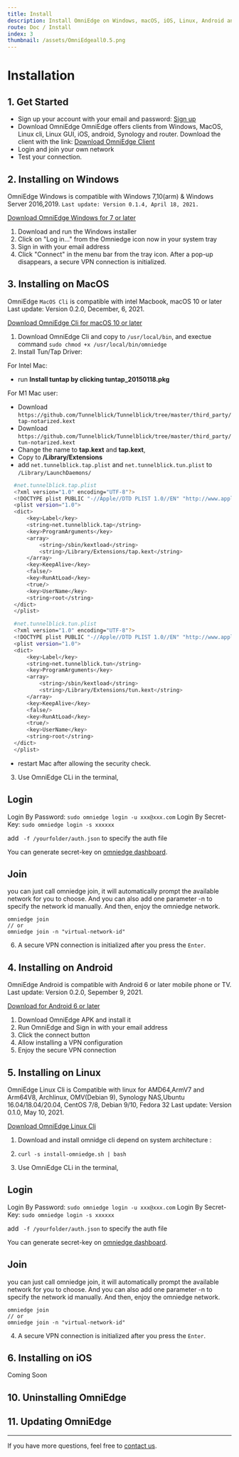 ```yaml
---
title: Install
description: Install OmniEdge on Windows, macOS, iOS, Linux, Android and more.
route: Doc / Install
index: 3
thumbnail: /assets/OmniEdgeall0.5.png
---
```

# Installation

## 1. Get Started

+ Sign up your account with your email and password: [Sign up](https://dev.omniedge.io/register)
+ Download OmniEdge
    OmniEdge offers clients from Windows, MacOS, Linux cli, Linux GUI, iOS, android, Synology and router. Download the client with the link: [Download OmniEdge Client](https://omniedge.io/download)
+ Login and join your own network
+ Test your connection.

## 2. Installing on Windows
OmniEdge Windows is compatible with Windows 7,10(arm) & Windows Server 2016,2019. `Last update: Version 0.1.4, April 18, 2021.`

[Download OmniEdge Windows for 7 or later](https://github.com/omniedgeio/omniedge-windows-update/releases/download/v0.1.2/omniedge-setup-0.1.2.exe)

1. Download and run the Windows installer
2. Click on "Log in…" from the Omniedge icon now in your system tray
3. Sign in with your email address
4. Click "Connect" in the menu bar from the tray icon. After a pop-up disappears, a secure VPN connection is initialized.

## 3. Installing on MacOS
OmniEdge `MacOS Cli` is compatible with intel Macbook, macOS 10 or later Last update: Version 0.2.0, December, 6, 2021.

[Download OmniEdge Cli for macOS 10 or later]()

1. Download OmniEdge Cli and copy to `/usr/local/bin`, and exectue command `sudo chmod +x /usr/local/bin/omniedge`
2. Install Tun/Tap Driver:

For Intel Mac: 

  - run **Install tuntap by clicking tuntap_20150118.pkg**

For M1 Mac user: 

  - Download `https://github.com/Tunnelblick/Tunnelblick/tree/master/third_party/tap-notarized.kext`
  - Download `https://github.com/Tunnelblick/Tunnelblick/tree/master/third_party/tun-notarized.kext`
  - Change the name to **tap.kext** and **tap.kext**, 
  - Copy to **/Library/Extensions**
  - add `net.tunnelblick.tap.plist` and `net.tunnelblick.tun.plist` to `/Library/LaunchDaemons/`

  ```bash
    #net.tunnelblick.tap.plist
    <?xml version="1.0" encoding="UTF-8"?>
    <!DOCTYPE plist PUBLIC "-//Apple//DTD PLIST 1.0//EN" "http://www.apple.com/DTDs/PropertyList-1.0.dtd">
    <plist version="1.0">
    <dict>
        <key>Label</key>
        <string>net.tunnelblick.tap</string>
        <key>ProgramArguments</key>
        <array>
            <string>/sbin/kextload</string>
            <string>/Library/Extensions/tap.kext</string>
        </array>
        <key>KeepAlive</key>
        <false/>
        <key>RunAtLoad</key>
        <true/>
        <key>UserName</key>
        <string>root</string>
    </dict>
    </plist>

  ```

  ```bash
    #net.tunnelblick.tun.plist
    <?xml version="1.0" encoding="UTF-8"?>
    <!DOCTYPE plist PUBLIC "-//Apple//DTD PLIST 1.0//EN" "http://www.apple.com/DTDs/PropertyList-1.0.dtd">
    <plist version="1.0">
    <dict>
        <key>Label</key>
        <string>net.tunnelblick.tun</string>
        <key>ProgramArguments</key>
        <array>
            <string>/sbin/kextload</string>
            <string>/Library/Extensions/tun.kext</string>
        </array>
        <key>KeepAlive</key>
        <false/>
        <key>RunAtLoad</key>
        <true/>
        <key>UserName</key>
        <string>root</string>
    </dict>
    </plist>
  ```
- restart Mac after allowing the security check. 

3. Use OmniEdge CLi in the terminal, 
## Login

Login By Password: `sudo omniedge login -u xxx@xxx.com`
Login By Secret-Key: `sudo omniedge login -s xxxxxx`

add ` -f /yourfolder/auth.json` to specify the auth file

You can generate secret-key on [omniedge dashboard](https://dev.omniedge.io/dashboard).

## Join

you can just call omniedge join, it will automatically prompt the available network for you to choose. And you can also add one parameter -n to specify the network id manually. And then, enjoy the omniedge network.

```
omniedge join 
// or
omniedge join -n "virtual-network-id" 
```
6. A secure VPN connection is initialized after you press the `Enter`.

## 4. Installing on Android

OmniEdge Android is compatible with Android 6 or later mobile phone or TV. Last update: Version 0.2.0, Sepember 9, 2021.

[Download for Android 6 or later](https://github.com/omniedgeio/omniedge-android/releases/download/v0.1.3/OmniEdge-v0.1.3.apk)

1. Download OmniEdge APK and install it
2. Run OmniEdge and Sign in with your email address
3. Click the connect button
4. Allow installing a VPN configuration
5. Enjoy the secure VPN connection

## 5. Installing on Linux

OmniEdge Linux Cli is Compatible with linux for AMD64,ArmV7 and Arm64V8, Archlinux, OMV(Debian 9), Synology NAS,Ubuntu 16.04/18.04/20.04, CentOS 7/8, Debian 9/10, Fedora 32 Last update: Version 0.1.0, May 10, 2021.

[Download OmniEdge Linux Cli](https://github.com/omniedgeio/omniedge-linux-cli/releases)

1. Download and install omnidge cli depend on system architecture :

2. `curl -s install-omniedge.sh | bash`
    
3. Use OmniEdge CLi in the terminal, 
## Login

Login By Password: `sudo omniedge login -u xxx@xxx.com`
Login By Secret-Key: `sudo omniedge login -s xxxxxx`

add ` -f /yourfolder/auth.json` to specify the auth file

You can generate secret-key on [omniedge dashboard](https://dev.omniedge.io/dashboard).

## Join

you can just call omniedge join, it will automatically prompt the available network for you to choose. And you can also add one parameter -n to specify the network id manually. And then, enjoy the omniedge network.

```
omniedge join 
// or
omniedge join -n "virtual-network-id" 
```
4. A secure VPN connection is initialized after you press the `Enter`.


## 6. Installing on iOS
Coming Soon

## 10. Uninstalling OmniEdge
## 11. Updating OmniEdge

-----

If you have more questions, feel free to [contact us](mailto:support@omniedge.io).